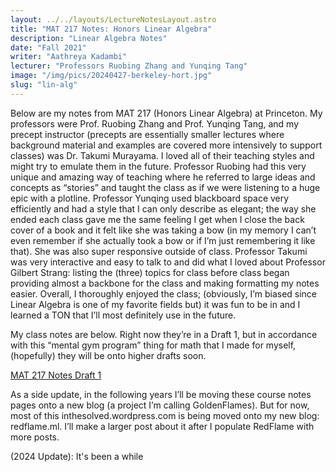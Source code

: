 ```yaml
---
layout: ../../layouts/LectureNotesLayout.astro
title: "MAT 217 Notes: Honors Linear Algebra"
description: "Linear Algebra Notes"
date: "Fall 2021"
writer: "Aathreya Kadambi"
lecturer: "Professors Ruobing Zhang and Yunqing Tang"
image: "/img/pics/20240427-berkeley-hort.jpg"
slug: "lin-alg"
---
```



Below are my notes from MAT 217 (Honors Linear Algebra) at Princeton. My professors were Prof. Ruobing Zhang and Prof. Yunqing Tang, and my precept instructor (precepts are essentially smaller lectures where background material and examples are covered more intensively to support classes) was Dr. Takumi Murayama. I loved all of their teaching styles and might try to emulate them in the future. Professor Ruobing had this very unique and amazing way of teaching where he referred to large ideas and concepts as “stories” and taught the class as if we were listening to a huge epic with a plotline. Professor Yunqing used blackboard space very efficiently and had a style that I can only describe as elegant; the way she ended each class gave me the same feeling I get when I close the back cover of a book and it felt like she was taking a bow (in my memory I can’t even remember if she actually took a bow or if I’m just remembering it like that). She was also super responsive outside of class. Professor Takumi was very interactive and easy to talk to and did what I loved about Professor Gilbert Strang: listing the (three) topics for class before class began providing almost a backbone for the class and making formatting my notes easier. Overall, I thoroughly enjoyed the class; (obviously, I’m biased since Linear Algebra is one of my favorite fields but) it was fun to be in and I learned a TON that I’ll most definitely use in the future.

My class notes are below. Right now they’re in a Draft 1, but in accordance with this “mental gym program” thing for math that I made for myself, (hopefully) they will be onto higher drafts soon.

<a href="/notes/MAT-217-Draft-1.pdf">MAT 217 Notes Draft 1</a>

As a side update, in the following years I’ll be moving these course notes pages onto a new blog (a project I’m calling GoldenFlames). But for now, most of this inthesolved.wordpress.com is being moved onto my new blog: redflame.ml. I’ll make a larger post about it after I populate RedFlame with more posts.

(2024 Update): It's been a while 